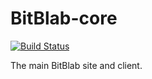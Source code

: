 BitBlab-core
============

[![Build Status](https://travis-ci.org/BitBlab/BitBlab-core.svg?branch=master)](https://travis-ci.org/BitBlab/BitBlab-core)

The main BitBlab site and client.
